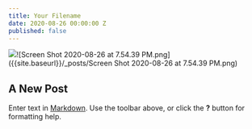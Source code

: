 ```yaml
---
title: Your Filename
date: 2020-08-26 00:00:00 Z
published: false
---
```


![]({{site.baseurl}}/_posts/Screen%20Shot%202020-08-26%20at%207.54.39%20PM.png)![Screen Shot 2020-08-26 at 7.54.39 PM.png]({{site.baseurl}}/_posts/Screen Shot 2020-08-26 at 7.54.39 PM.png)
## A New Post

Enter text in [Markdown](http://daringfireball.net/projects/markdown/). Use the toolbar above, or click the **?** button for formatting help.
